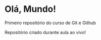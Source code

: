 # Olá, Mundo!
 Primeiro repositório do curso de Git e Github

 Repositório criado durante aula ao vivo!
 